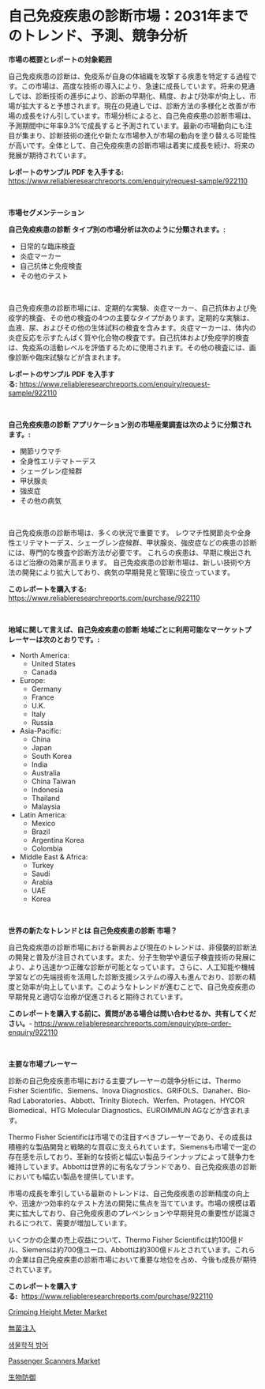 <p><h1>自己免疫疾患の診断市場：2031年までのトレンド、予測、競争分析</h1></p><p><strong>市場の概要とレポートの対象範囲</strong></p>
<p><p>自己免疫疾患の診断は、免疫系が自身の体組織を攻撃する疾患を特定する過程です。この市場は、高度な技術の導入により、急速に成長しています。将来の見通しでは、診断技術の進歩により、診断の早期化、精度、および効率が向上し、市場が拡大すると予想されます。現在の見通しでは、診断方法の多様化と改善が市場の成長をけん引しています。市場分析によると、自己免疫疾患の診断市場は、予測期間中に年率9.3%で成長すると予測されています。最新の市場動向にも注目が集まり、診断技術の進化や新たな市場参入が市場の動向を塗り替える可能性が高いです。全体として、自己免疫疾患の診断市場は着実に成長を続け、将来の発展が期待されています。</p></p>
<p><strong>レポートのサンプル PDF を入手する:</strong> <a href="https://www.reliableresearchreports.com/enquiry/request-sample/922110">https://www.reliableresearchreports.com/enquiry/request-sample/922110</a></p>
<p>&nbsp;</p>
<p><strong>市場セグメンテーション</strong></p>
<p><strong>自己免疫疾患の診断 タイプ別の市場分析は次のように分類されます。:</strong></p>
<p><ul><li>日常的な臨床検査</li><li>炎症マーカー</li><li>自己抗体と免疫検査</li><li>その他のテスト</li></ul></p>
<p>&nbsp;</p>
<p><p>自己免疫疾患の診断市場には、定期的な実験、炎症マーカー、自己抗体および免疫学的検査、その他の検査の4つの主要なタイプがあります。定期的な実験は、血液、尿、およびその他の生体試料の検査を含みます。炎症マーカーは、体内の炎症反応を示すたんぱく質や化合物の検査です。自己抗体および免疫学的検査は、免疫系の活動レベルを評価するために使用されます。その他の検査には、画像診断や臨床試験などが含まれます。</p></p>
<p><strong>レポートのサンプル PDF を入手する:</strong>&nbsp;<a href="https://www.reliableresearchreports.com/enquiry/request-sample/922110">https://www.reliableresearchreports.com/enquiry/request-sample/922110</a></p>
<p>&nbsp;</p>
<p><strong> 自己免疫疾患の診断 アプリケーション別の市場産業調査は次のように分類されます。:</strong></p>
<p><ul><li>関節リウマチ</li><li>全身性エリテマトーデス</li><li>シェーグレン症候群</li><li>甲状腺炎</li><li>強皮症</li><li>その他の病気</li></ul></p>
<p>&nbsp;</p>
<p><p>自己免疫疾患の診断市場は、多くの状況で重要です。 レウマチ性関節炎や全身性エリテマトーデス、シェーグレン症候群、甲状腺炎、強皮症などの疾患の診断には、専門的な検査や診断方法が必要です。 これらの疾患は、早期に検出されるほど治療の効果が高まります。 自己免疫疾患の診断市場は、新しい技術や方法の開発により拡大しており、病気の早期発見と管理に役立っています。</p></p>
<p><strong>このレポートを購入する:</strong>&nbsp; <a href="https://www.reliableresearchreports.com/purchase/922110">https://www.reliableresearchreports.com/purchase/922110</a></p>
<p>&nbsp;</p>
<p><strong>地域に関して言えば、自己免疫疾患の診断 地域ごとに利用可能なマーケットプレーヤーは次のとおりです。:</strong></p>
<p><ul>
    <li>
        North America:
        <ul>
            <li>United States</li>
            <li>Canada</li>
        </ul>
    </li>
    <li>
        Europe:
        <ul>
            <li>Germany</li>
            <li>France</li>
            <li>U.K.</li>
            <li>Italy</li>
            <li>Russia</li>
        </ul>
    </li>
    <li>
        Asia-Pacific:
        <ul>
            <li>China</li>
            <li>Japan</li>
            <li>South Korea</li>
            <li>India</li>
            <li>Australia</li>
            <li>China Taiwan</li>
            <li>Indonesia</li>
            <li>Thailand</li>
            <li>Malaysia</li>
        </ul>
    </li>
    <li>
        Latin America:
        <ul>
            <li>Mexico</li>
            <li>Brazil</li>
            <li>Argentina Korea</li>
            <li>Colombia</li>
        </ul>
    </li>
    <li>
        Middle East & Africa:
        <ul>
            <li>Turkey</li>
            <li>Saudi</li>
            <li>Arabia</li>
            <li>UAE</li>
            <li>Korea</li>
        </ul>
    </li>
    </ul></p>
<p>&nbsp;</p>
<p><strong>世界の新たなトレンドとは 自己免疫疾患の診断 市場？</strong></p>
<p><p>自己免疫疾患の診断市場における新興および現在のトレンドは、非侵襲的診断法の開発と普及が注目されています。また、分子生物学や遺伝子検査技術の発展により、より迅速かつ正確な診断が可能となっています。さらに、人工知能や機械学習などの先端技術を活用した診断支援システムの導入も進んでおり、診断の精度と効率が向上しています。このようなトレンドが進むことで、自己免疫疾患の早期発見と適切な治療が促進されると期待されています。</p></p>
<p><strong>このレポートを購入する前に、質問がある場合は問い合わせるか、共有してください。</strong>- <a href="https://www.reliableresearchreports.com/enquiry/pre-order-enquiry/922110">https://www.reliableresearchreports.com/enquiry/pre-order-enquiry/922110</a></p>
<p>&nbsp;</p>
<p><strong>主要な市場プレーヤー</strong></p>
<p><p>診断の自己免疫疾患市場における主要プレーヤーの競争分析には、Thermo Fisher Scientific、Siemens、Inova Diagnostics、GRIFOLS、Danaher、Bio-Rad Laboratories、Abbott、Trinity Biotech、Werfen、Protagen、HYCOR Biomedical、HTG Molecular Diagnostics、EUROIMMUN AGなどが含まれます。</p><p>Thermo Fisher Scientificは市場での注目すべきプレーヤーであり、その成長は積極的な製品開発と戦略的な買収に支えられています。Siemensも市場で一定の存在感を示しており、革新的な技術と幅広い製品ラインナップによって競争力を維持しています。Abbottは世界的に有名なブランドであり、自己免疫疾患の診断においても幅広い製品を提供しています。</p><p>市場の成長を牽引している最新のトレンドは、自己免疫疾患の診断精度の向上や、迅速かつ効率的なテスト方法の開発に焦点を当てています。市場の規模は着実に拡大しており、自己免疫疾患のプレベンションや早期発見の重要性が認識されるにつれて、需要が増加しています。</p><p>いくつかの企業の売上収益について、Thermo Fisher Scientificは約100億ドル、Siemensは約700億ユーロ、Abbottは約300億ドルとされています。これらの企業は自己免疫疾患の診断市場において重要な地位を占め、今後も成長が期待されています。</p></p>
<p><strong>このレポートを購入する:</strong>&nbsp;&nbsp;<a href="https://www.reliableresearchreports.com/purchase/922110">https://www.reliableresearchreports.com/purchase/922110</a></p>
<p><p><a href="https://issuu.com/reportprime-2/docs/crimping-height-meter-market-size-2030.pptx">Crimping Height Meter Market</a></p><p><a href="https://github.com/mohamedbakry57/Market-Research-Report-List-2/blob/main/5032113182459.md">無菌注入</a></p><p><a href="https://github.com/laholand/Market-Research-Report-List-2/blob/main/8795802182455.md">생물학적 방어</a></p><p><a href="https://issuu.com/reportprime-2/docs/passenger-scanners-market-size-2030.pptx">Passenger Scanners Market</a></p><p><a href="https://github.com/lababdou/Market-Research-Report-List-2/blob/main/9053435182460.md">生物防御</a></p></p>